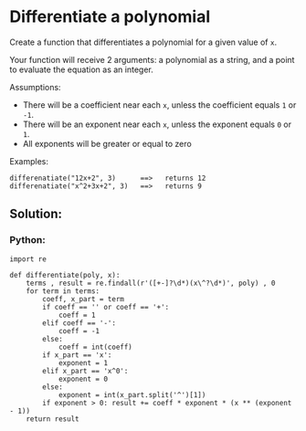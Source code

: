 # Differentiate a polynomial
Create a function that differentiates a polynomial for a given value of `x`.

Your function will receive 2 arguments: a polynomial as a string, and a point to evaluate the equation as an integer.

Assumptions:
- There will be a coefficient near each `x`, unless the coefficient equals `1` or `-1`.
- There will be an exponent near each `x`, unless the exponent equals `0` or `1`.
- All exponents will be greater or equal to zero

Examples:
```
differenatiate("12x+2", 3)      ==>   returns 12
differenatiate("x^2+3x+2", 3)   ==>   returns 9
```

## Solution:
### Python:
```
import re

def differentiate(poly, x):
    terms , result = re.findall(r'([+-]?\d*)(x\^?\d*)', poly) , 0
    for term in terms:
        coeff, x_part = term
        if coeff == '' or coeff == '+':
            coeff = 1
        elif coeff == '-':
            coeff = -1
        else:
            coeff = int(coeff)
        if x_part == 'x':
            exponent = 1
        elif x_part == 'x^0':
            exponent = 0
        else:
            exponent = int(x_part.split('^')[1])
        if exponent > 0: result += coeff * exponent * (x ** (exponent - 1))
    return result

```